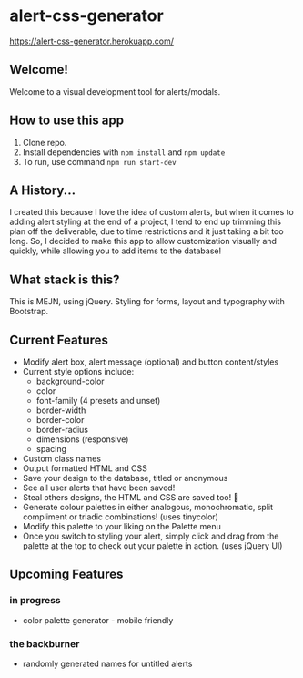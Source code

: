# alert-css-generator
https://alert-css-generator.herokuapp.com/
## Welcome! 
Welcome to a visual development tool for alerts/modals.
## How to use this app
1. Clone repo.
1. Install dependencies with ```npm install``` and ```npm update```
1. To run, use command ```npm run start-dev```

## A History...
I created this because I love the idea of custom alerts, but when it comes to adding alert styling at the end of a project, I tend to end up trimming this plan off the deliverable, due to time restrictions and it just taking a bit too long. So, I decided to make this app to allow customization visually and quickly, while allowing you to add items to the database!
## What stack is this?
This is MEJN, using jQuery. Styling for forms, layout and typography with Bootstrap.
## Current Features
* Modify alert box, alert message (optional) and button content/styles
* Current style options include:
    - background-color
    - color
    - font-family (4 presets and unset)
    - border-width
    - border-color
    - border-radius
    - dimensions (responsive)
    - spacing
* Custom class names
* Output formatted HTML and CSS
* Save your design to the database, titled or anonymous
* See all user alerts that have been saved!
* Steal others designs, the HTML and CSS are saved too! 👀
* Generate colour palettes in either analogous, monochromatic, split compliment or triadic combinations! (uses tinycolor)
* Modify this palette to your liking on the Palette menu
* Once you switch to styling your alert, simply click and drag from the palette at the top to check out your palette in action. (uses jQuery UI)
## Upcoming Features
### in progress
* color palette generator - mobile friendly
### the backburner
* randomly generated names for untitled alerts

